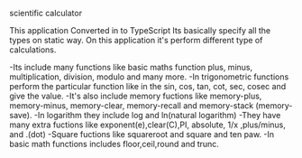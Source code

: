scientific calculator

This application Converted in to TypeScript Its basically specify all the types on static way. 
On this application it's perform different type of calculations.

-Its include many functions like basic maths function plus, minus, multiplication, division, modulo and many more. -In trigonometric functions perform the particular function like in the sin, cos, tan, cot, sec, cosec and give the value. -It's also include memory fuctions like memory-plus, memory-minus, memory-clear, memory-recall and memory-stack (memory-save). -In logarithm they include log and ln(natural logarithm) -They have many extra fuctions like exponent(e),clear(C),PI, absolute, 1/x ,plus/minus, and .(dot) -Square fuctions like squareroot and square and ten paw. -In basic math functions includes floor,ceil,round and trunc.